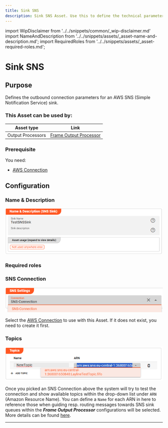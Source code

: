 ```yaml
---
title: Sink SNS
description: Sink SNS Asset. Use this to define the technical parameters for a AWS SNS sink connection.
---
```


import WipDisclaimer from '../../snippets/common/_wip-disclaimer.md'
import NameAndDescription from '../../snippets/assets/_asset-name-and-description.md';
import RequiredRoles from '../../snippets/assets/_asset-required-roles.md';

# Sink SNS

## Purpose

Defines the outbound connection parameters for an AWS SNS (Simple Notification Service) sink.

### This Asset can be used by:

| Asset type        | Link                                                              |
|-------------------|-------------------------------------------------------------------|
| Output Processors | [Frame Output Processor](../processors-output/asset-output-frame) |

### Prerequisite

You need:

* [AWS Connection](../connections/asset-connection-aws)

## Configuration

### Name & Description

![Name & Description (SNS Sink)](./.asset-sink-sns_images/1723026172490.png "Name & Description (SNS Sink)")

<NameAndDescription></NameAndDescription>

### Required roles

<RequiredRoles></RequiredRoles>

### SNS Connection

![AWS Connection (SNS Sink)](./.asset-sink-sns_images/1723026564815.png "AWS Connection (SNS Sink)")

Select the [AWS Connection](../connections/asset-connection-aws) to use with this Asset.
If it does not exist, you need to create it first.

### Topics

![](./.asset-sink-sns_images/1723026648887.png "Topic definitions / mapping (SNS Sink)")

Once you picked an SNS Connection above the system will try to test the connection and
show available topics within the drop-down list under `ARN` (Amazon Resource Name).
You can define a `Name` for each ARN in here to reference those when guiding resp. routing messages towards SNS sink queues within the
_**Frame Output Processor**_ configurations will be selected. More details can be found [here](../processors-output/asset-output-frame#sink-settings-for-sns).

---

<WipDisclaimer></WipDisclaimer>

